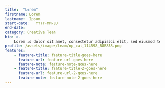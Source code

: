 ```yaml
---
title:  "Lorem"
firstname: Lorem
lastname:  Ipsum
start-date:   YYYY-MM-DD 
end-date:
category: Creative Team
bio: >- 
    Lorem is dolor sit amet, consectetur adipisici elit, sed eiusmod tempor incidunt ut labore et dolore magna aliqua. Hi omnes lingua, institutis, legibus inter se differunt. Ab illo tempore, ab est sed immemorabili. Nihilne te nocturnum praesidium Palati, nihil urbis vigiliae.
profile: /assets/images/team/np_cat_114598_B8B8B8.png
features:
    - feature-title: feature-title-goes-here
      feature-url: feature-url-goes-here
      feature-note: feature-note-goes-here
    - feature-title: feature-title-2-goes-here
      feature-url: feature-url-2-goes-here
      feature-note: feature-note-2-goes-here
---
```

